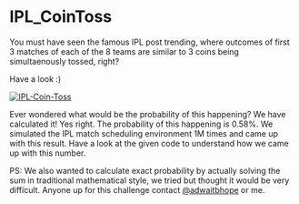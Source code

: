 # IPL_CoinToss

You must have seen the famous IPL post trending, where outcomes of first 3 matches of each of the 8 teams are similar to 3 coins being simultaenously tossed, right?

Have a look :) 

<a href="https://ibb.co/QrFtKBr"><img src="https://i.ibb.co/J5RgsL5/IPL-Coin-Toss.jpg" alt="IPL-Coin-Toss" border="0"></a><br />

Ever wondered what would be the probability of this happening? We have calculated it! Yes right. The probability of this happening is 0.58%. We simulated the IPL match scheduling environment 1M times and came up with this result. Have a look at the given code to understand how we came up with this number.

PS: We also wanted to calculate exact probability by actually solving the sum in traditional mathematical style, we tried but thought it would be very difficult. Anyone up for this challenge contact [@adwaitbhope](https://github.com/adwaitbhope) or me.
